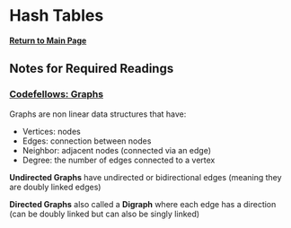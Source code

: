 # Hash Tables

**[Return to Main Page](https://annethor.github.io/reading-notes/)**

## Notes for Required Readings

### [Codefellows: Graphs](https://codefellows.github.io/common_curriculum/data_structures_and_algorithms/Code_401/class-35/resources/graphs.html)

Graphs are non linear data structures that have:

- Vertices: nodes
- Edges: connection between nodes
- Neighbor: adjacent nodes (connected via an edge)
- Degree: the number of edges connected to a vertex

**Undirected Graphs** have undirected or bidirectional edges (meaning they are doubly linked edges)

**Directed Graphs** also called a **Digraph** where each edge has a direction (can be doubly linked but can also be singly linked)
